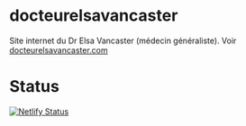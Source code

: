 # docteurelsavancaster
Site internet du Dr Elsa Vancaster (médecin généraliste). Voir [docteurelsavancaster.com](https://www.docteurelsavancaster.com/)

# Status

[![Netlify Status](https://api.netlify.com/api/v1/badges/7b849a5c-ea17-40ac-89a8-3ca53c0b57dd/deploy-status)](https://app.netlify.com/sites/docteurelsavancaster/deploys)

